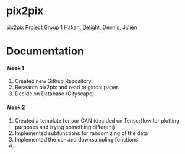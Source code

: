 # pix2pix
pix2pix Project Group 1 Hakan, Delight, Dennis, Julien

# Documentation<br />
#### Week 1<br />
1. Created new Github Repository. 
2. Research pix2pix and read origincal paper.
3. Decide on Database (Cityscape). 

#### Week 2<br />
1. Created a template for our GAN (decided on Tensorflow for plotting purposes and trying something different)
2. Implemented subfunctions for randomizing of the data
3. Implemented the up- and downsampling functions
4.
